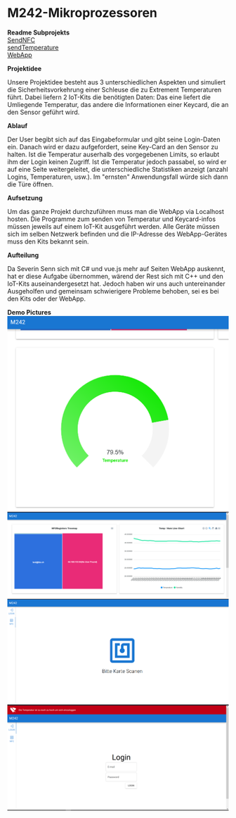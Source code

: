 # M242-Mikroprozessoren

**Readme Subprojekts**  
[SendNFC](SendNFC/README.md)  
[sendTemperature](sendTemperature/README.md)  
[WebApp](WebApp/README.md)  

**Projektidee**

Unsere Projektidee besteht aus 3 unterschiedlichen Aspekten und simuliert die Sicherheitsvorkehrung einer Schleuse die zu Extrement Temperaturen führt. 
Dabei liefern 2 IoT-Kits die benötigten Daten: Das eine liefert die Umliegende Temperatur, das andere die Informationen einer Keycard, die an den Sensor geführt wird. 

**Ablauf**

Der User begibt sich auf das Eingabeformular und gibt seine Login-Daten ein. Danach wird er dazu aufgefordert, seine Key-Card an den Sensor zu halten. Ist die Temperatur auserhalb des vorgegebenen Limits, so erlaubt ihm der Login keinen Zugriff. Ist die Temperatur jedoch passabel, so wird er auf eine Seite weitergeleitet, die unterschiedliche Statistiken anzeigt (anzahl Logins, Temperaturen, usw.). Im "ernsten" Anwendungsfall würde sich dann die Türe öffnen.

**Aufsetzung**

Um das ganze Projekt durchzuführen muss man die WebApp via Localhost hosten. Die Programme zum senden von Temperatur und Keycard-infos müssen jeweils auf einem IoT-Kit ausgeführt werden. Alle Geräte müssen sich im selben Netzwerk befinden und die IP-Adresse des WebApp-Gerätes muss den Kits bekannt sein. 

**Aufteilung**

Da Severin Senn sich mit C# und vue.js mehr auf Seiten WebApp auskennt, hat er diese Aufgabe übernommen, wärend der Rest sich mit C++ und den IoT-Kits auseinandergesetzt hat. Jedoch haben wir uns auch untereinander Ausgeholfen und gemeinsam schwierigere Probleme behoben, sei es bei den Kits oder der WebApp.

**Demo Pictures**
![Analyse](images/Analyse.PNG)
![Analyse1](images/Analyse1.PNG)
![NFCScan](images/NFCScan.PNG)
![ZuHoheTemps](images/ZuHoheTemps.PNG)
